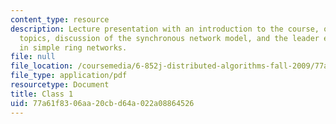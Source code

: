 ```yaml
---
content_type: resource
description: Lecture presentation with an introduction to the course, overview of
  topics, discussion of the synchronous network model, and the leader election problem,
  in simple ring networks.
file: null
file_location: /coursemedia/6-852j-distributed-algorithms-fall-2009/77a61f8306aa20cbd64a022a08864526_MIT6_852JF09_lec01.pdf
file_type: application/pdf
resourcetype: Document
title: Class 1
uid: 77a61f83-06aa-20cb-d64a-022a08864526
---
```

